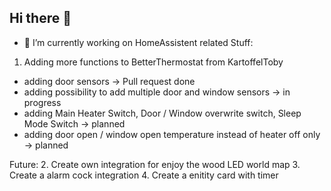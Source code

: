 ## Hi there 👋

- 🔭 I’m currently working on HomeAssistent related Stuff:

1. Adding more functions to BetterThermostat from KartoffelToby
  - adding door sensors -> Pull request done
  - adding possibility to add multiple door and window sensors -> in progress
  - adding Main Heater Switch, Door / Window overwrite switch, Sleep Mode Switch -> planned
  - adding door open / window open temperature instead of heater off only -> planned

Future:
2. Create own integration for enjoy the wood LED world map
3. Create a alarm cock integration
4. Create a enitity card with timer 

<!--
**albummi/albummi** is a ✨ _special_ ✨ repository because its `README.md` (this file) appears on your GitHub profile.

Here are some ideas to get you started:





